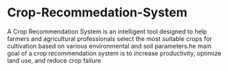 # Crop-Recommedation-System
A Crop Recommendation System is an intelligent tool designed to help farmers and agricultural professionals select the most suitable crops for cultivation based on various environmental and soil parameters.he main goal of a crop recommendation system is to increase productivity, optimize land use, and reduce crop failure 
